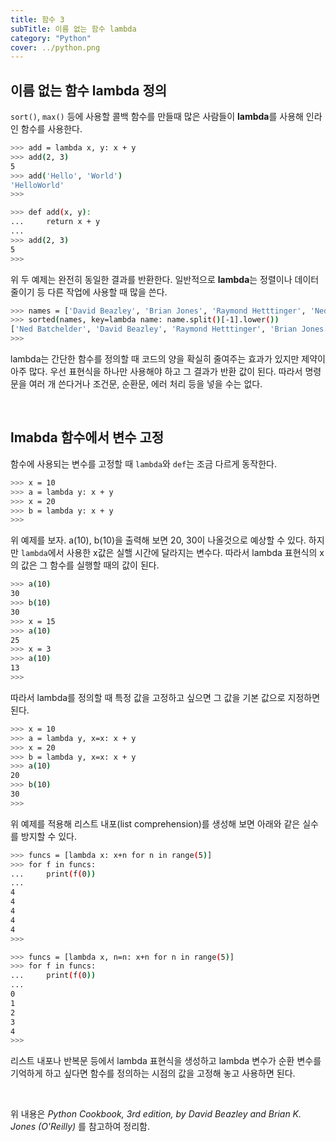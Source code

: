 ```yaml
---
title: 함수 3
subTitle: 이름 없는 함수 lambda
category: "Python"
cover: ../python.png
---
```


## 이름 없는 함수 lambda 정의
`sort()`, `max()` 등에 사용할 콜백 함수를 만들때 많은 사람들이 **lambda**를 사용해 인라인 함수를 사용한다.
```bash
>>> add = lambda x, y: x + y
>>> add(2, 3)
5
>>> add('Hello', 'World')
'HelloWorld'
>>>
```
```bash
>>> def add(x, y):
...     return x + y
...
>>> add(2, 3)
5
>>>
```
위 두 예제는 완전히 동일한 결과를 반환한다.
일반적으로 **lambda**는 정렬이나 데이터 줄이기 등 다른 작업에 사용할 때 많을 쓴다.

```bash
>>> names = ['David Beazley', 'Brian Jones', 'Raymond Hetttinger', 'Ned Batchelder']
>>> sorted(names, key=lambda name: name.split()[-1].lower())
['Ned Batchelder', 'David Beazley', 'Raymond Hetttinger', 'Brian Jones']
>>>
```

lambda는 간단한 함수를 정의할 때 코드의 양을 확실히 줄여주는 효과가 있지만 제약이 아주 많다. 우선 표현식을 하나만 사용해야 하고 그 결과가 반환 값이 된다. 따라서 명령문을 여러 개 쓴다거나 조건문, 순환문, 에러 처리 등을 넣을 수는 없다.

<br>

## lmabda 함수에서 변수 고정
함수에 사용되는 변수를 고정할 때 `lambda`와 `def`는 조금 다르게 동작한다.
```bash
>>> x = 10
>>> a = lambda y: x + y
>>> x = 20
>>> b = lambda y: x + y
>>>
```
위 예제를 보자. a(10), b(10)을 출력해 보면 20, 30이 나올것으로 예상할 수 있다. 하지만 `lambda`에서 사용한 x값은 실핼 시간에 달라지는 변수다. 따라서 lambda 표현식의 x의 값은 그 함수를 실행할 때의 값이 된다.
```bash
>>> a(10)
30
>>> b(10)
30
>>> x = 15
>>> a(10)
25
>>> x = 3
>>> a(10)
13
>>>
```
따라서 lambda를 정의할 때 특정 값을 고정하고 싶으면 그 값을 기본 값으로 지정하면 된다.
```bash
>>> x = 10
>>> a = lambda y, x=x: x + y
>>> x = 20
>>> b = lambda y, x=x: x + y
>>> a(10)
20
>>> b(10)
30
>>>
```

위 예제를 적용해 리스트 내포(list comprehension)를 생성해 보면 아래와 같은 실수를 방지할 수 있다.
```bash
>>> funcs = [lambda x: x+n for n in range(5)]
>>> for f in funcs:
...     print(f(0))
...
4
4
4
4
4
>>>
```
```bash
>>> funcs = [lambda x, n=n: x+n for n in range(5)]
>>> for f in funcs:
...     print(f(0))
...
0
1
2
3
4
>>>
```
리스트 내포나 반복문 등에서 lambda 표현식을 생성하고 lambda 변수가 순환 변수를 기억하게 하고 싶다면 함수를 정의하는 시점의 값을 고정해 놓고 사용하면 된다.

<br>

위 내용은 *Python Cookbook, 3rd edition, by David Beazley and Brian K. Jones (O'Reilly)* 를 참고하여 정리함.